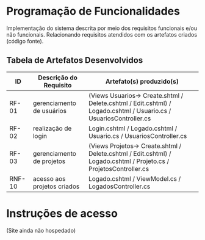 # Programação de Funcionalidades

Implementação do sistema descrita por meio dos requisitos funcionais e/ou não funcionais. Relacionando requisitos atendidos com os artefatos criados (código fonte).

## Tabela de Artefatos Desenvolvidos

|ID    | Descrição do Requisito  | Artefato(s) produzido(s) |
|------|-----------------------------------------|----|
|RF-01| gerenciamento de usuários | (Views Usuarios-> Create.shtml / Delete.cshtml / Edit.cshtml) / Logado.cshtml / Usuario.cs / UsuariosController.cs| 
|RF-02| realização de login | Login.cshtml / Logado.cshtml / Usuario.cs / UsuariosController.cs|
|RF-03| gerenciamento de projetos | (Views Projetos-> Create.shtml / Delete.cshtml / Edit.cshtml) / Logado.cshtml / Projeto.cs / ProjetosController.cs|
|RNF-10| acesso aos projetos criados | Logado.cshtml / ViewModel.cs / LogadosController.cs|

# Instruções de acesso
(Site ainda não hospedado)

